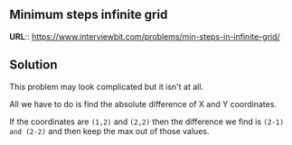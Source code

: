 ## Minimum steps infinite grid

__URL__:: https://www.interviewbit.com/problems/min-steps-in-infinite-grid/

## Solution

This problem may look complicated but it isn't at all. 

All we have to do is find the absolute difference of X and Y coordinates.

If the coordinates are `(1,2)` and `(2,2)` then the difference we find is `(2-1) and (2-2)` and then keep the max out of those values.
